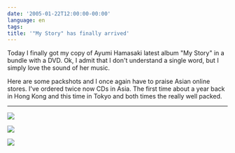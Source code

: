 ```yaml
---
date: '2005-01-22T12:00:00-00:00'
language: en
tags:
title: '"My Story" has finally arrived'
---
```



Today I finally got my copy of Ayumi Hamasaki latest album "My Story" in a bundle with a DVD. Ok, I admit that I don't understand a single word, but I simply love the sound of her music. 

Here are some packshots and I once again have to praise Asian online stores. I've ordered twice now CDs in Asia. The first time about a year back in Hong Kong and this time in Tokyo and both times the really well packed.

-------------------------------



<a href="http://www.zerokspot.com/uploads/ah-mystory-01-big.png"><img src="http://www.zerokspot.com/uploads/ah-mystory-01-small.png"/></a>

<a href="http://www.zerokspot.com/uploads/ah-mystory-02-big.png"><img src="http://www.zerokspot.com/uploads/ah-mystory-02-small.png"/></a>

<a href="http://www.zerokspot.com/uploads/ah-mystory-03-big.png"><img src="http://www.zerokspot.com/uploads/ah-mystory-03-small.png"/></a>